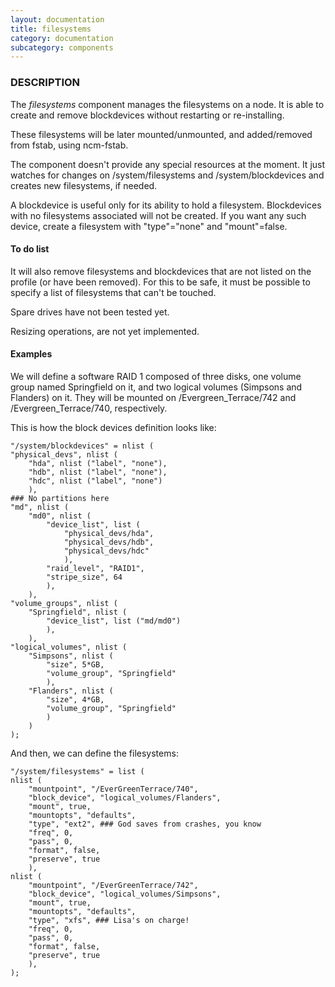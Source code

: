 ```yaml
---
layout: documentation
title: filesystems
category: documentation
subcategory: components
---
```

### DESCRIPTION

The _filesystems_ component manages the filesystems on a node. It is able
to create and remove blockdevices without restarting or
re-installing.

These filesystems will be later mounted/unmounted, and added/removed
from fstab, using ncm-fstab.

The component doesn't provide any special resources at the moment. It
just watches for changes on /system/filesystems and /system/blockdevices and
creates new filesystems, if needed.

A blockdevice is useful only for its ability to hold a
filesystem. Blockdevices with no filesystems associated will not be
created. If you want any such device, create a filesystem with
"type"="none" and "mount"=false.

#### To do list

It will also remove filesystems and blockdevices that are not listed
on the profile (or have been removed). For this to be safe, it must be
possible to specify a list of filesystems that can't be touched.

Spare drives have not been tested yet.

Resizing operations, are not yet implemented.

#### Examples

We will define a software RAID 1 composed of three disks, one volume
group named Springfield on it, and two logical volumes (Simpsons and
Flanders) on it. They will be mounted on /Evergreen\_Terrace/742 and
/Evergreen\_Terrace/740, respectively.

This is how the block devices definition looks like:

    "/system/blockdevices" = nlist (
	"physical_devs", nlist (
		"hda", nlist ("label", "none"),
		"hdb", nlist ("label", "none"),
		"hdc", nlist ("label", "none")
		),
	### No partitions here
	"md", nlist (
		"md0", nlist (
			"device_list", list (
				"physical_devs/hda",
				"physical_devs/hdb",
				"physical_devs/hdc"
				),
			"raid_level", "RAID1",
			"stripe_size", 64
			),
		),
	"volume_groups", nlist (
		"Springfield", nlist (
			"device_list", list ("md/md0")
			),
		),
	"logical_volumes", nlist (
		"Simpsons", nlist (
			"size", 5*GB,
			"volume_group", "Springfield"
			),
		"Flanders", nlist (
			"size", 4*GB,
			"volume_group", "Springfield"
			)
		)
	);

And then, we can define the filesystems:

    "/system/filesystems" = list (
	nlist (
		"mountpoint", "/EverGreenTerrace/740",
		"block_device", "logical_volumes/Flanders",
		"mount", true,
		"mountopts", "defaults",
		"type", "ext2", ### God saves from crashes, you know
		"freq", 0,
		"pass", 0,
		"format", false,
		"preserve", true
		),
	nlist (
		"mountpoint", "/EverGreenTerrace/742",
		"block_device", "logical_volumes/Simpsons",
		"mount", true,
		"mountopts", "defaults",
		"type", "xfs", ### Lisa's on charge!
		"freq", 0,
		"pass", 0,
		"format", false,
		"preserve", true
		),
	);
